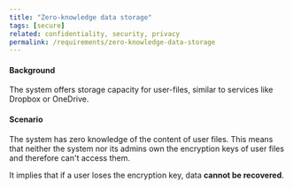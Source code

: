 ```yaml
---
title: "Zero-knowledge data storage"
tags: [secure]
related: confidentiality, security, privacy
permalink: /requirements/zero-knowledge-data-storage
---
```


<div class="quality-requirement" markdown="1">

#### Background

The system offers storage capacity for user-files, similar to services like Dropbox or OneDrive.

#### Scenario

The system has zero knowledge of the content of user files. 
This means that neither the system nor its admins own the encryption keys of user files and therefore can't access them.

It implies that if a user loses the encryption key, data **cannot be recovered**.

</div><br>




